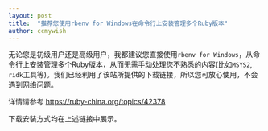 ```yaml
---
layout: post
title:  "推荐您使用rbenv for Windows在命令行上安装管理多个Ruby版本"
author: ccmywish
---
```


无论您是初级用户还是高级用户，我都建议您直接使用`rbenv for Windows`，从命令行上安装管理多个Ruby版本，从而无需手动处理您不熟悉的内容(比如`MSYS2`, `ridk`工具等)。我们已经利用了该站所提供的下载链接，所以您可放心使用，不会遇到网络问题。

详情请参考 https://ruby-china.org/topics/42378

下载安装方式均在上述链接中展示。
